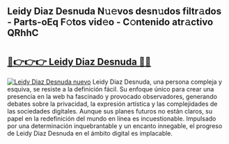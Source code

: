 ## Leidy Diaz Desnuda N𝚞𝚎vos desn𝚞dos filtr𝚊dos - Parts-oEq F𝚘tos vid𝚎o - C𝚘ntenido atr𝚊ctivo QRhhC

# <h2><a href="http://mb5k5y4.tromn.icu/?c=Leidy+Diaz+Desnuda">🔗👉👉👉 Leidy Diaz Desnuda 🔗🔗</a></h2>

[![Leidy Diaz Desnuda nuevo](https://i.imgur.com/pEAQMta.gif)](http://mb5k5y4.tromn.icu/?c=Leidy+Diaz+Desnuda)
Leidy Diaz Desnuda, una persona compleja y esquiva, se resiste a la definición fácil. Su enfoque único para crear una presencia en la web ha fascinado y provocado observadores, generando debates sobre la privacidad, la expresión artística y las complejidades de las sociedades digitales. Aunque sus planes futuros no están claros, su papel en la redefinición del mundo en línea es incuestionable. Impulsado por una determinación inquebrantable y un encanto innegable, el progreso de Leidy Diaz Desnuda en el ámbito digital es implacable.
